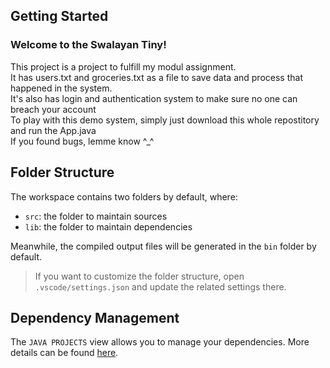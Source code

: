 ## Getting Started

### Welcome to the Swalayan Tiny!

This project is a project to fulfill my modul assignment.
<br/>
It has users.txt and groceries.txt as a file to save data and process that happened in the system.
<br/>
It's also has login and authentication system to make sure no one can breach your account
<br/>
To play with this demo system, simply just download this whole repostitory and run the App.java
<br/>
If you found bugs, lemme know ^_^

## Folder Structure

The workspace contains two folders by default, where:

- `src`: the folder to maintain sources
- `lib`: the folder to maintain dependencies

Meanwhile, the compiled output files will be generated in the `bin` folder by default.

> If you want to customize the folder structure, open `.vscode/settings.json` and update the related settings there.

## Dependency Management

The `JAVA PROJECTS` view allows you to manage your dependencies. More details can be found [here](https://github.com/microsoft/vscode-java-dependency#manage-dependencies).
